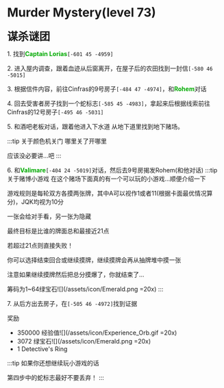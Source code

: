 # Murder Mystery(level 73)
<span style="font-size: 25px;">**谋杀谜团**</span>

<span class="stage-index">1.</span> 找到<font color=00AA00>**Captain Lorias**</font>`[-601 45 -4959]`

<span class="stage-index">2.</span> 进入屋内调查，跟着血迹从后窗离开，在屋子后的农田找到一封信`[-580 46 -5015]`

<span class="stage-index">3.</span> 根据信件内容，前往Cinfras的9号房子`[-484 47 -4974]`，和<font color=00AA00>**Rohem**</font>对话

<span class="stage-index">4.</span> 回去受害者房子找到一个蛇标志`[-585 45 -4983]`，拿起来后根据线索前往Cinfras的12号房子`[-495 46 -5031]`

<span class="stage-index">5.</span> 和酒吧老板对话，跟着他进入下水道 从地下道里找到地下赌场。

:::tip 关于颜色机关门
哪里关了开哪里

应该没必要讲...吧
:::

<span class="stage-index">6.</span> 和<font color=00AA00>**Valimare**</font>`[-404 24 -5019]`对话，然后去9号房揭发Rohem(和他对话)
:::tip 关于赌博小游戏
在这个赌场下面真的有一个可以玩的小游戏...顺便介绍一下

游戏规则是每轮双方各摸两张牌，其中A可以视作1或者11(根据卡面最优情况算分)，JQK均视为10分

一张会给对手看，另一张为隐藏

最终目标是比谁的牌面总和最接近21点

若超过21点则直接失败！

你可以选择结束回合或继续摸牌，继续摸牌会再从抽牌堆中摸一张

注意如果继续摸牌然后把总分摸爆了，你就结束了...

筹码为1~64绿宝石![](/assets/icon/Emerald.png =20x)
:::

<span class="stage-index">7.</span> 从后方出去房子，在`[-505 46 -4972]`找到证据

奖励
+ 350000 经验值![](/assets/icon/Experience_Orb.gif =20x)
+ 3072 绿宝石![](/assets/icon/Emerald.png =20x)
+ 1 Detective's Ring
  
:::tip
如果你还想继续玩小游戏的话

第四步中的蛇标志最好不要丢弃！
:::